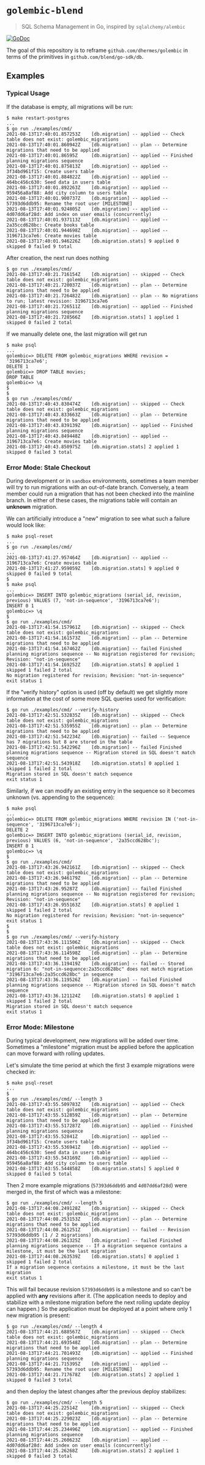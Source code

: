 # `golembic-blend`

> SQL Schema Management in Go, inspired by `sqlalchemy/alembic`

[![GoDoc][1]][2]

The goal of this repository is to reframe `github.com/dhermes/golembic` in
terms of the primitives in `github.com/blend/go-sdk/db`.

## Examples

### Typical Usage

If the database is empty, all migrations will be run:

```
$ make restart-postgres
...
$ go run ./examples/cmd/
2021-08-13T17:40:01.857253Z    [db.migration] -- applied -- Check table does not exist: golembic_migrations
2021-08-13T17:40:01.860942Z    [db.migration] -- plan -- Determine migrations that need to be applied
2021-08-13T17:40:01.86595Z     [db.migration] -- applied -- Finished planning migrations sequence
2021-08-13T17:40:01.875813Z    [db.migration] -- applied -- 3f34bd961f15: Create users table
2021-08-13T17:40:01.884822Z    [db.migration] -- applied -- 464bc456c630: Seed data in users table
2021-08-13T17:40:01.892263Z    [db.migration] -- applied -- 959456a8af88: Add city column to users table
2021-08-13T17:40:01.900737Z    [db.migration] -- applied -- 57393d6ddb95: Rename the root user [MILESTONE]
2021-08-13T17:40:01.924805Z    [db.migration] -- applied -- 4d07dd6af28d: Add index on user emails (concurrently)
2021-08-13T17:40:01.937113Z    [db.migration] -- applied -- 2a35ccd628bc: Create books table
2021-08-13T17:40:01.944698Z    [db.migration] -- applied -- 3196713ca7e6: Create movies table
2021-08-13T17:40:01.946226Z    [db.migration.stats] 9 applied 0 skipped 0 failed 9 total
```

After creation, the next run does nothing

```
$ go run ./examples/cmd/
2021-08-13T17:40:21.716154Z    [db.migration] -- skipped -- Check table does not exist: golembic_migrations
2021-08-13T17:40:21.720037Z    [db.migration] -- plan -- Determine migrations that need to be applied
2021-08-13T17:40:21.726482Z    [db.migration] -- plan -- No migrations to run; latest revision: 3196713ca7e6
2021-08-13T17:40:21.726511Z    [db.migration] -- applied -- Finished planning migrations sequence
2021-08-13T17:40:21.728566Z    [db.migration.stats] 1 applied 1 skipped 0 failed 2 total
```

If we manually delete one, the last migration will get run

```
$ make psql
...
golembic=> DELETE FROM golembic_migrations WHERE revision = '3196713ca7e6';
DELETE 1
golembic=> DROP TABLE movies;
DROP TABLE
golembic=> \q
$
$
$ go run ./examples/cmd/
2021-08-13T17:40:43.830474Z    [db.migration] -- skipped -- Check table does not exist: golembic_migrations
2021-08-13T17:40:43.833663Z    [db.migration] -- plan -- Determine migrations that need to be applied
2021-08-13T17:40:43.839139Z    [db.migration] -- applied -- Finished planning migrations sequence
2021-08-13T17:40:43.849448Z    [db.migration] -- applied -- 3196713ca7e6: Create movies table
2021-08-13T17:40:43.850975Z    [db.migration.stats] 2 applied 1 skipped 0 failed 3 total
```

### Error Mode: Stale Checkout

During development or in `sandbox` environments, sometimes a team member
will try to run migrations with an out-of-date branch. Conversely, a team
member could run a migration that has not been checked into the mainline
branch. In either of these cases, the migrations table will contain an
**unknown** migration.

We can artificially introduce a "new" migration to see what such a failure
would look like:

```
$ make psql-reset
...
$ go run ./examples/cmd/
...
2021-08-13T17:41:27.957464Z    [db.migration] -- applied -- 3196713ca7e6: Create movies table
2021-08-13T17:41:27.959059Z    [db.migration.stats] 9 applied 0 skipped 0 failed 9 total
$
$ make psql
...
golembic=> INSERT INTO golembic_migrations (serial_id, revision, previous) VALUES (7, 'not-in-sequence', '3196713ca7e6');
INSERT 0 1
golembic=> \q
$
$ go run ./examples/cmd/
2021-08-13T17:41:54.157961Z    [db.migration] -- skipped -- Check table does not exist: golembic_migrations
2021-08-13T17:41:54.161573Z    [db.migration] -- plan -- Determine migrations that need to be applied
2021-08-13T17:41:54.167462Z    [db.migration] -- failed Finished planning migrations sequence -- No migration registered for revision; Revision: "not-in-sequence"
2021-08-13T17:41:54.169252Z    [db.migration.stats] 0 applied 1 skipped 1 failed 2 total
No migration registered for revision; Revision: "not-in-sequence"
exit status 1
```

If the "verify history" option is used (off by default) we get slightly more
information at the cost of some more SQL queries used for verification:

```
$ go run ./examples/cmd/ --verify-history
2021-08-13T17:42:51.532835Z    [db.migration] -- skipped -- Check table does not exist: golembic_migrations
2021-08-13T17:42:51.535955Z    [db.migration] -- plan -- Determine migrations that need to be applied
2021-08-13T17:42:51.542234Z    [db.migration] -- failed -- Sequence has 7 migrations but 8 are stored in the table
2021-08-13T17:42:51.542296Z    [db.migration] -- failed Finished planning migrations sequence -- Migration stored in SQL doesn't match sequence
2021-08-13T17:42:51.543918Z    [db.migration.stats] 0 applied 1 skipped 1 failed 2 total
Migration stored in SQL doesn't match sequence
exit status 1
```

Similarly, if we can modify an existing entry in the sequence so it
becomes unknown (vs. appending to the sequence):

```
$ make psql
...
golembic=> DELETE FROM golembic_migrations WHERE revision IN ('not-in-sequence', '3196713ca7e6');
DELETE 2
golembic=> INSERT INTO golembic_migrations (serial_id, revision, previous) VALUES (6, 'not-in-sequence', '2a35ccd628bc');
INSERT 0 1
golembic=> \q
$
$ go run ./examples/cmd/
2021-08-13T17:43:26.942161Z    [db.migration] -- skipped -- Check table does not exist: golembic_migrations
2021-08-13T17:43:26.946179Z    [db.migration] -- plan -- Determine migrations that need to be applied
2021-08-13T17:43:26.95287Z     [db.migration] -- failed Finished planning migrations sequence -- No migration registered for revision; Revision: "not-in-sequence"
2021-08-13T17:43:26.955163Z    [db.migration.stats] 0 applied 1 skipped 1 failed 2 total
No migration registered for revision; Revision: "not-in-sequence"
exit status 1
$
$
$ go run ./examples/cmd/ --verify-history
2021-08-13T17:43:36.111506Z    [db.migration] -- skipped -- Check table does not exist: golembic_migrations
2021-08-13T17:43:36.114598Z    [db.migration] -- plan -- Determine migrations that need to be applied
2021-08-13T17:43:36.119419Z    [db.migration] -- failed -- Stored migration 6: "not-in-sequence:2a35ccd628bc" does not match migration "3196713ca7e6:2a35ccd628bc" in sequence
2021-08-13T17:43:36.119526Z    [db.migration] -- failed Finished planning migrations sequence -- Migration stored in SQL doesn't match sequence
2021-08-13T17:43:36.121124Z    [db.migration.stats] 0 applied 1 skipped 1 failed 2 total
Migration stored in SQL doesn't match sequence
exit status 1
```

### Error Mode: Milestone

During typical development, new migrations will be added over time. Sometimes
a "milestone" migration must be applied before the application can move forward
with rolling updates.

Let's simulate the time period at which the first 3 example migrations were
checked in:

```
$ make psql-reset
...
$
$ go run ./examples/cmd/ --length 3
2021-08-13T17:43:55.509783Z    [db.migration] -- applied -- Check table does not exist: golembic_migrations
2021-08-13T17:43:55.512859Z    [db.migration] -- plan -- Determine migrations that need to be applied
2021-08-13T17:43:55.517287Z    [db.migration] -- applied -- Finished planning migrations sequence
2021-08-13T17:43:55.52841Z     [db.migration] -- applied -- 3f34bd961f15: Create users table
2021-08-13T17:43:55.536941Z    [db.migration] -- applied -- 464bc456c630: Seed data in users table
2021-08-13T17:43:55.543169Z    [db.migration] -- applied -- 959456a8af88: Add city column to users table
2021-08-13T17:43:55.544858Z    [db.migration.stats] 5 applied 0 skipped 0 failed 5 total
```

Then 2 more example migrations (`57393d6ddb95` and `4d07dd6af28d`) were merged
in, the first of which was a milestone:

```
$ go run ./examples/cmd/ --length 5
2021-08-13T17:44:08.249128Z    [db.migration] -- skipped -- Check table does not exist: golembic_migrations
2021-08-13T17:44:08.253153Z    [db.migration] -- plan -- Determine migrations that need to be applied
2021-08-13T17:44:08.261251Z    [db.migration] -- failed -- Revision 57393d6ddb95 (1 / 2 migrations)
2021-08-13T17:44:08.261325Z    [db.migration] -- failed Finished planning migrations sequence -- If a migration sequence contains a milestone, it must be the last migration
2021-08-13T17:44:08.263539Z    [db.migration.stats] 0 applied 1 skipped 1 failed 2 total
If a migration sequence contains a milestone, it must be the last migration
exit status 1
```

This will fail because revision `57393d6ddb95` is a milestone and so can't
be applied with **any** revisions after it. (The application needs to deploy
and stabilize with a milestone migration before the next rolling update
deploy can happen.) So the application must be deployed at a point where only
1 new migration is present:

```
$ go run ./examples/cmd/ --length 4
2021-08-13T17:44:21.688567Z    [db.migration] -- skipped -- Check table does not exist: golembic_migrations
2021-08-13T17:44:21.693548Z    [db.migration] -- plan -- Determine migrations that need to be applied
2021-08-13T17:44:21.701493Z    [db.migration] -- applied -- Finished planning migrations sequence
2021-08-13T17:44:21.715395Z    [db.migration] -- applied -- 57393d6ddb95: Rename the root user [MILESTONE]
2021-08-13T17:44:21.717678Z    [db.migration.stats] 2 applied 1 skipped 0 failed 3 total
```

and then deploy the latest changes after the previous deploy stabilizes:

```
$ go run ./examples/cmd/ --length 5
2021-08-13T17:44:25.22514Z     [db.migration] -- skipped -- Check table does not exist: golembic_migrations
2021-08-13T17:44:25.229023Z    [db.migration] -- plan -- Determine migrations that need to be applied
2021-08-13T17:44:25.234496Z    [db.migration] -- applied -- Finished planning migrations sequence
2021-08-13T17:44:25.260623Z    [db.migration] -- applied -- 4d07dd6af28d: Add index on user emails (concurrently)
2021-08-13T17:44:25.26268Z     [db.migration.stats] 2 applied 1 skipped 0 failed 3 total
```

[1]: https://godoc.org/github.com/dhermes/golembic-blend?status.svg
[2]: https://godoc.org/github.com/dhermes/golembic-blend
